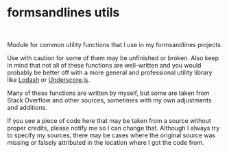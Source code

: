 # formsandlines utils

<br/>

Module for common utility functions that I use in my formsandlines projects.

Use with caution for some of them may be unfinished or broken. Also keep in mind that not all of these functions are well-written and you would probably be better off with a more general and professional utility library like [Lodash](https://lodash.com) or [Underscore.js](https://underscorejs.org).

Many of these functions are written by myself, but some are taken from Stack Overflow and other sources, sometimes with my own adjustments and additions.

If you see a piece of code here that may be taken from a source without proper credits, please notify me so I can change that. Although I always try to specify my sources, there may be cases where the original source was missing or falsely attributed in the location where I got the code from.